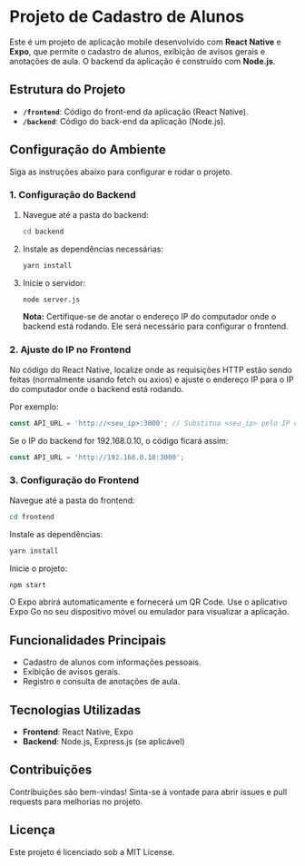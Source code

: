 # Projeto de Cadastro de Alunos

Este é um projeto de aplicação mobile desenvolvido com **React Native** e **Expo**, que permite o cadastro de alunos, exibição de avisos gerais e anotações de aula. O backend da aplicação é construído com **Node.js**.

## Estrutura do Projeto

- **`/frontend`**: Código do front-end da aplicação (React Native).
- **`/backend`**: Código do back-end da aplicação (Node.js).

## Configuração do Ambiente

Siga as instruções abaixo para configurar e rodar o projeto.

### 1. Configuração do Backend

1. Navegue até a pasta do backend:
   ```bash
   cd backend
   ```

2. Instale as dependências necessárias:
   ```bash
   yarn install
   ```

3. Inicie o servidor:
   ```bash
   node server.js
   ```

   **Nota:** Certifique-se de anotar o endereço IP do computador onde o backend está rodando. Ele será necessário para configurar o frontend.

### 2. Ajuste do IP no Frontend

No código do React Native, localize onde as requisições HTTP estão sendo feitas (normalmente usando fetch ou axios) e ajuste o endereço IP para o IP do computador onde o backend está rodando.

Por exemplo:
```javascript
const API_URL = 'http://<seu_ip>:3000'; // Substitua <seu_ip> pelo IP do seu computador
```

Se o IP do backend for 192.168.0.10, o código ficará assim:
```javascript
const API_URL = 'http://192.168.0.10:3000';
```

### 3. Configuração do Frontend

Navegue até a pasta do frontend:
```bash
cd frontend
```

Instale as dependências:
```bash
yarn install
```

Inicie o projeto:
```bash
npm start
```

O Expo abrirá automaticamente e fornecerá um QR Code. Use o aplicativo Expo Go no seu dispositivo móvel ou emulador para visualizar a aplicação.

## Funcionalidades Principais

- Cadastro de alunos com informações pessoais.
- Exibição de avisos gerais.
- Registro e consulta de anotações de aula.

## Tecnologias Utilizadas

- **Frontend**: React Native, Expo
- **Backend**: Node.js, Express.js (se aplicável)

## Contribuições

Contribuições são bem-vindas! Sinta-se à vontade para abrir issues e pull requests para melhorias no projeto.

## Licença

Este projeto é licenciado sob a MIT License.
```
